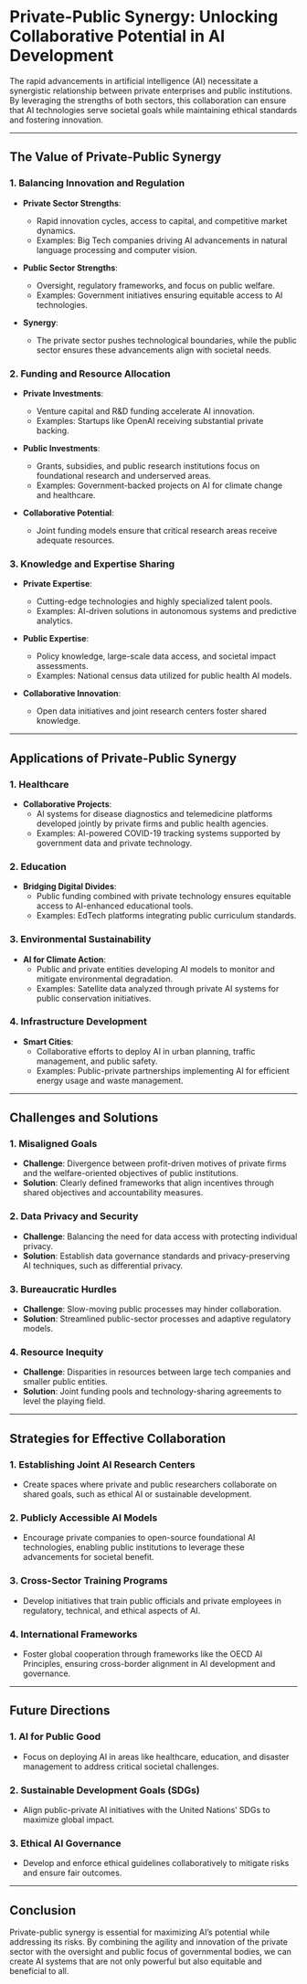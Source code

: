 # Private-Public Synergy: Unlocking Collaborative Potential in AI Development

The rapid advancements in artificial intelligence (AI) necessitate a synergistic relationship between private enterprises and public institutions. By leveraging the strengths of both sectors, this collaboration can ensure that AI technologies serve societal goals while maintaining ethical standards and fostering innovation.

---

## **The Value of Private-Public Synergy**

### **1. Balancing Innovation and Regulation**
- **Private Sector Strengths**:
  - Rapid innovation cycles, access to capital, and competitive market dynamics.
  - Examples: Big Tech companies driving AI advancements in natural language processing and computer vision.

- **Public Sector Strengths**:
  - Oversight, regulatory frameworks, and focus on public welfare.
  - Examples: Government initiatives ensuring equitable access to AI technologies.

- **Synergy**:
  - The private sector pushes technological boundaries, while the public sector ensures these advancements align with societal needs.

### **2. Funding and Resource Allocation**
- **Private Investments**:
  - Venture capital and R&D funding accelerate AI innovation.
  - Examples: Startups like OpenAI receiving substantial private backing.

- **Public Investments**:
  - Grants, subsidies, and public research institutions focus on foundational research and underserved areas.
  - Examples: Government-backed projects on AI for climate change and healthcare.

- **Collaborative Potential**:
  - Joint funding models ensure that critical research areas receive adequate resources.

### **3. Knowledge and Expertise Sharing**
- **Private Expertise**:
  - Cutting-edge technologies and highly specialized talent pools.
  - Examples: AI-driven solutions in autonomous systems and predictive analytics.

- **Public Expertise**:
  - Policy knowledge, large-scale data access, and societal impact assessments.
  - Examples: National census data utilized for public health AI models.

- **Collaborative Innovation**:
  - Open data initiatives and joint research centers foster shared knowledge.

---

## **Applications of Private-Public Synergy**

### **1. Healthcare**
- **Collaborative Projects**:
  - AI systems for disease diagnostics and telemedicine platforms developed jointly by private firms and public health agencies.
  - Examples: AI-powered COVID-19 tracking systems supported by government data and private technology.

### **2. Education**
- **Bridging Digital Divides**:
  - Public funding combined with private technology ensures equitable access to AI-enhanced educational tools.
  - Examples: EdTech platforms integrating public curriculum standards.

### **3. Environmental Sustainability**
- **AI for Climate Action**:
  - Public and private entities developing AI models to monitor and mitigate environmental degradation.
  - Examples: Satellite data analyzed through private AI systems for public conservation initiatives.

### **4. Infrastructure Development**
- **Smart Cities**:
  - Collaborative efforts to deploy AI in urban planning, traffic management, and public safety.
  - Examples: Public-private partnerships implementing AI for efficient energy usage and waste management.

---

## **Challenges and Solutions**

### **1. Misaligned Goals**
- **Challenge**: Divergence between profit-driven motives of private firms and the welfare-oriented objectives of public institutions.
- **Solution**: Clearly defined frameworks that align incentives through shared objectives and accountability measures.

### **2. Data Privacy and Security**
- **Challenge**: Balancing the need for data access with protecting individual privacy.
- **Solution**: Establish data governance standards and privacy-preserving AI techniques, such as differential privacy.

### **3. Bureaucratic Hurdles**
- **Challenge**: Slow-moving public processes may hinder collaboration.
- **Solution**: Streamlined public-sector processes and adaptive regulatory models.

### **4. Resource Inequity**
- **Challenge**: Disparities in resources between large tech companies and smaller public entities.
- **Solution**: Joint funding pools and technology-sharing agreements to level the playing field.

---

## **Strategies for Effective Collaboration**

### **1. Establishing Joint AI Research Centers**
- Create spaces where private and public researchers collaborate on shared goals, such as ethical AI or sustainable development.

### **2. Publicly Accessible AI Models**
- Encourage private companies to open-source foundational AI technologies, enabling public institutions to leverage these advancements for societal benefit.

### **3. Cross-Sector Training Programs**
- Develop initiatives that train public officials and private employees in regulatory, technical, and ethical aspects of AI.

### **4. International Frameworks**
- Foster global cooperation through frameworks like the OECD AI Principles, ensuring cross-border alignment in AI development and governance.

---

## **Future Directions**

### **1. AI for Public Good**
- Focus on deploying AI in areas like healthcare, education, and disaster management to address critical societal challenges.

### **2. Sustainable Development Goals (SDGs)**
- Align public-private AI initiatives with the United Nations’ SDGs to maximize global impact.

### **3. Ethical AI Governance**
- Develop and enforce ethical guidelines collaboratively to mitigate risks and ensure fair outcomes.

---

## **Conclusion**

Private-public synergy is essential for maximizing AI’s potential while addressing its risks. By combining the agility and innovation of the private sector with the oversight and public focus of governmental bodies, we can create AI systems that are not only powerful but also equitable and beneficial to all.
